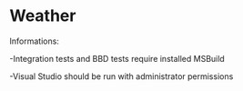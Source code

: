 # Weather
Informations:

-Integration tests and BBD tests require installed MSBuild

-Visual Studio should be run with administrator permissions
